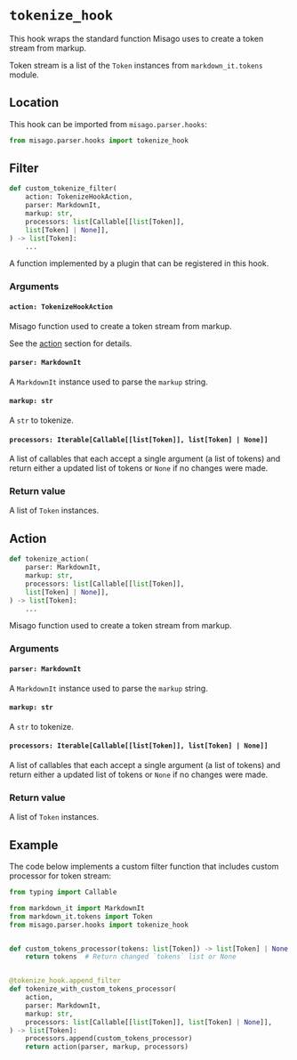 # `tokenize_hook`

This hook wraps the standard function Misago uses to create a token stream from markup.

Token stream is a list of the `Token` instances from `markdown_it.tokens` module.


## Location

This hook can be imported from `misago.parser.hooks`:

```python
from misago.parser.hooks import tokenize_hook
```


## Filter

```python
def custom_tokenize_filter(
    action: TokenizeHookAction,
    parser: MarkdownIt,
    markup: str,
    processors: list[Callable[[list[Token]],
    list[Token] | None]],
) -> list[Token]:
    ...
```

A function implemented by a plugin that can be registered in this hook.


### Arguments

#### `action: TokenizeHookAction`

Misago function used to create a token stream from markup.

See the [action](#action) section for details.


#### `parser: MarkdownIt`

A `MarkdownIt` instance used to parse the `markup` string.


#### `markup: str`

A `str` to tokenize.


#### `processors: Iterable[Callable[[list[Token]], list[Token] | None]]`

A list of callables that each accept a single argument (a list of tokens) and return either a updated list of tokens or `None` if no changes were made.


### Return value

A list of `Token` instances.


## Action

```python
def tokenize_action(
    parser: MarkdownIt,
    markup: str,
    processors: list[Callable[[list[Token]],
    list[Token] | None]],
) -> list[Token]:
    ...
```

Misago function used to create a token stream from markup.


### Arguments

#### `parser: MarkdownIt`

A `MarkdownIt` instance used to parse the `markup` string.


#### `markup: str`

A `str` to tokenize.


#### `processors: Iterable[Callable[[list[Token]], list[Token] | None]]`

A list of callables that each accept a single argument (a list of tokens) and return either a updated list of tokens or `None` if no changes were made.


### Return value

A list of `Token` instances.


## Example

The code below implements a custom filter function that includes custom processor for token stream:

```python
from typing import Callable

from markdown_it import MarkdownIt
from markdown_it.tokens import Token
from misago.parser.hooks import tokenize_hook


def custom_tokens_processor(tokens: list[Token]) -> list[Token] | None:
    return tokens  # Return changed `tokens` list or None


@tokenize_hook.append_filter
def tokenize_with_custom_tokens_processor(
    action,
    parser: MarkdownIt,
    markup: str,
    processors: list[Callable[[list[Token]], list[Token] | None]],
) -> list[Token]:
    processors.append(custom_tokens_processor)
    return action(parser, markup, processors)
```